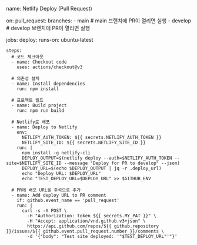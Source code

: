 name: Netlify Deploy (Pull Request)

on:
pull_request:
branches: - main # main 브랜치에 PR이 열리면 실행 - develop # develop 브랜치에 PR이 열리면 실행

jobs:
deploy:
runs-on: ubuntu-latest

    steps:
      # 코드 체크아웃
      - name: Checkout code
        uses: actions/checkout@v3

      # 의존성 설치
      - name: Install dependencies
        run: npm install

      # 프로젝트 빌드
      - name: Build project
        run: npm run build

      # Netlify로 배포
      - name: Deploy to Netlify
        env:
          NETLIFY_AUTH_TOKEN: ${{ secrets.NETLIFY_AUTH_TOKEN }}
          NETLIFY_SITE_ID: ${{ secrets.NETLIFY_SITE_ID }}
        run: |
          npm install -g netlify-cli
          DEPLOY_OUTPUT=$(netlify deploy --auth=$NETLIFY_AUTH_TOKEN --site=$NETLIFY_SITE_ID --message "Deploy for PR to develop" --json)
          DEPLOY_URL=$(echo $DEPLOY_OUTPUT | jq -r .deploy_url)
          echo "Deploy URL: $DEPLOY_URL"
          echo "TEST_DEPLOY_URL=$DEPLOY_URL" >> $GITHUB_ENV

      # PR에 배포 URL을 주석으로 추가
      - name: Add deploy URL to PR comment
        if: github.event_name == 'pull_request'
        run: |
          curl -s -X POST \
            -H "Authorization: token ${{ secrets.MY_PAT }}" \
            -H "Accept: application/vnd.github.v3+json" \
            https://api.github.com/repos/${{ github.repository }}/issues/${{ github.event.pull_request.number }}/comments \
            -d '{"body": "Test site deployed: '"$TEST_DEPLOY_URL"'"}'
